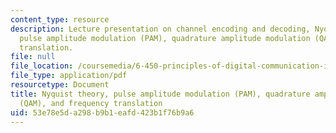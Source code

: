 ```yaml
---
content_type: resource
description: Lecture presentation on channel encoding and decoding, Nyquist theory,
  pulse amplitude modulation (PAM), quadrature amplitude modulation (QAM), and frequency
  translation.
file: null
file_location: /coursemedia/6-450-principles-of-digital-communication-i-fall-2009/53e78e5da298b9b1eafd423b1f76b9a6_MIT6_450F09_slide12.pdf
file_type: application/pdf
resourcetype: Document
title: Nyquist theory, pulse amplitude modulation (PAM), quadrature amplitude modulation
  (QAM), and frequency translation
uid: 53e78e5d-a298-b9b1-eafd-423b1f76b9a6
---
```

